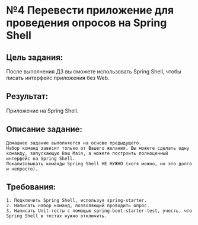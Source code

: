 №4 Перевести приложение для проведения опросов на Spring Shell
=================================================

## Цель задания:

   После выполнения ДЗ вы сможете использовать Spring Shell, чтобы писать интерфейс приложения без Web. 

## Результат: 

  Приложение на Spring Shell.


## Описание задание:

    Домашнее задание выполняется на основе предыдущего. 
    Набор команд зависит только от Вашего желания. Вы можете сделать одну команду, запускающую Ваш Main, а можете построить полноценный интерфейс на Spring Shell.
    Локализовывать команды Spring Shell НЕ НУЖНО (хотя можно, но это долго и непросто).

## Требования:

    1. Подключить Spring Shell, используя spring-starter.
    2. Написать набор команд, позволяющий проводить опрос.
    3. Написать Unit-тесты с помощью spring-boot-starter-test, учесть, что Spring Shell в тестах нужно отключить.

    
    
